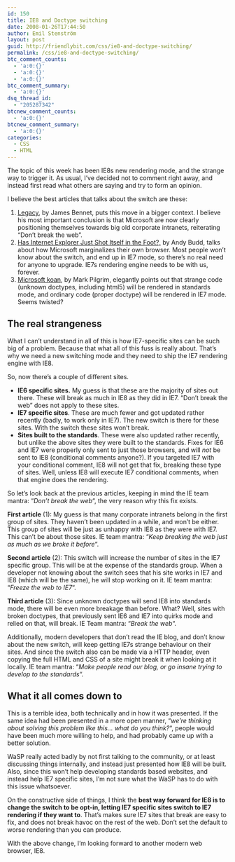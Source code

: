 ```yaml
---
id: 150
title: IE8 and Doctype switching
date: 2008-01-26T17:44:50
author: Emil Stenström
layout: post
guid: http://friendlybit.com/css/ie8-and-doctype-switching/
permalink: /css/ie8-and-doctype-switching/
btc_comment_counts:
  - 'a:0:{}'
  - 'a:0:{}'
  - 'a:0:{}'
btc_comment_summary:
  - 'a:0:{}'
dsq_thread_id:
  - "205287342"
btcnew_comment_counts:
  - 'a:0:{}'
btcnew_comment_summary:
  - 'a:0:{}'
categories:
  - CSS
  - HTML
---
```

The topic of this week has been IE8s new rendering mode, and the strange way to trigger it. As usual, I&#8217;ve decided not to comment right away, and instead first read what others are saying and try to form an opinion.

I believe the best articles that talks about the switch are these:

  1. [Legacy](http://www.b-list.org/weblog/2008/jan/23/legacy/), by <span class="person-name">James Bennet, puts this move in a bigger context. I believe his most important conclusion is that Microsoft are now clearly positioning themselves towards big old corporate intranets, reiterating &#8220;Don&#8217;t break the web&#8221;.<br /> </span>
  2. [Has Internet Explorer Just Shot Itself in the Foot?,](http://www.andybudd.com/archives/2008/01/has_internet_ex/) by Andy Budd, talks about how Microsoft marginalizes their own browser. Most people won&#8217;t know about the switch, and end up in IE7 mode, so there&#8217;s no real need for anyone to upgrade. IE7s rendering engine needs to be with us, forever.
  3. [Microsoft koan](http://diveintomark.org/archives/2008/01/23/microsoft-koan), by Mark Pilgrim, elegantly points out that strange code (unknown doctypes, including html5) will be rendered in standards mode, and ordinary code (proper doctype) will be rendered in IE7 mode. Seems twisted?

## The real strangeness

What I can&#8217;t understand in all of this is how IE7-specific sites can be such big of a problem. Because that what all of this fuss is really about. That&#8217;s why we need a new switching mode and they need to ship the IE7 rendering engine with IE8.

So, now there&#8217;s a couple of different sites.

  * **IE6 specific sites.** My guess is that these are the majority of sites out there. These will break as much in IE8 as they did in IE7. &#8220;Don&#8217;t break the web&#8221; does not apply to these sites.
  * **IE7 specific sites**. These are much fewer and got updated rather recently (badly, to work only in IE7). The new switch is there for these sites. With the switch these sites won&#8217;t break.
  * **Sites built to the standards**. These were also updated rather recently, but unlike the above sites they were built to the standards. Fixes for IE6 and IE7 were properly only sent to just those browsers, and will _not_ be sent to IE8 (conditional comments anyone?). If you targeted IE7 with your conditional comment, IE8 will not get that fix, breaking these type of sites. Well, unless IE8 will execute IE7 conditional comments, when that engine does the rendering.

So let&#8217;s look back at the previous articles, keeping in mind the IE team mantra: &#8220;_Don&#8217;t break the web_&#8220;, the very reason why this fix exists.

**First article** (1): My guess is that many corporate intranets belong in the first group of sites. They haven&#8217;t been updated in a while, and won&#8217;t be either. This group of sites will be just as unhappy with IE8 as they were with IE7. This can&#8217;t be about those sites. IE team mantra: &#8220;_Keep breaking the web just as much as we broke it before_&#8220;.

**Second article** (2): This switch will increase the number of sites in the IE7 specific group. This will be at the expense of the standards group. When a developer not knowing about the switch sees that his site works in IE7 and IE8 (which will be the same), he will stop working on it. IE team mantra: &#8220;_Freeze the web to IE7_&#8220;.

**Third article** (3): Since unknown doctypes will send IE8 into standards mode, there will be even more breakage than before. What? Well, sites with broken doctypes, that previously sent IE6 and IE7 into quirks mode and relied on that, will break. IE Team mantra: &#8220;_Break the web_&#8220;.

Additionally, modern developers that don&#8217;t read the IE blog, and don&#8217;t know about the new switch, will keep getting IE7s strange behaviour on their sites. And since the switch also can be made via a HTTP header, even copying the full HTML and CSS of a site might break it when looking at it locally. IE team mantra: &#8220;_Make people read our blog, or go insane trying to develop to the standards_&#8220;.

## What it all comes down to

This is a terrible idea, both technically and in how it was presented. If the same idea had been presented in a more open manner, &#8220;_we&#8217;re thinking about solving this problem like this&#8230; what do you think?_&#8220;, people would have been much more willing to help, and had probably came up with a better solution.

WaSP really acted badly by not first talking to the community, or at least discussing things internally, and instead just presented how IE8 will be built. Also, since this won&#8217;t help developing standards based websites, and instead help IE7 specific sites, I&#8217;m not sure what the WaSP has to do with this issue whatsoever.

On the constructive side of things, I think the **best way forward for IE8 is to change the switch to be opt-in, letting IE7 specific sites switch to IE7 rendering if they want to**. That&#8217;s makes sure IE7 sites that break are easy to fix, and does not break havoc on the rest of the web. Don&#8217;t set the default to worse rendering than you can produce.

With the above change, I&#8217;m looking forward to another modern web browser, IE8.
